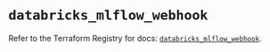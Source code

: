 # `databricks_mlflow_webhook`

Refer to the Terraform Registry for docs: [`databricks_mlflow_webhook`](https://registry.terraform.io/providers/databricks/databricks/1.90.0/docs/resources/mlflow_webhook).
